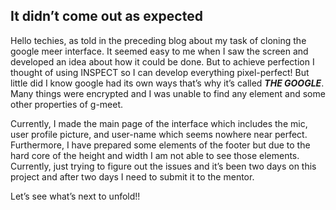 ## It didn’t come out as expected

Hello techies, as told in the preceding blog about my task of cloning the google meer interface. It seemed easy to me when I saw the screen and developed an idea about how it could be done. But to achieve perfection I thought of using INSPECT so I can develop everything pixel-perfect! But little did I know google had its own ways that’s why it’s called ***THE GOOGLE***. Many things were encrypted and I was unable to find any element and some other properties of g-meet.

Currently, I made the main page of the interface which includes the mic, user profile picture, and user-name which seems nowhere near perfect. Furthermore, I have prepared some elements of the footer but due to the hard core of the height and width I am not able to see those elements. Currently, just trying to figure out the issues and it’s been two days on this project and after two days I need to submit it to the mentor. 

Let’s see what’s next to unfold!!
